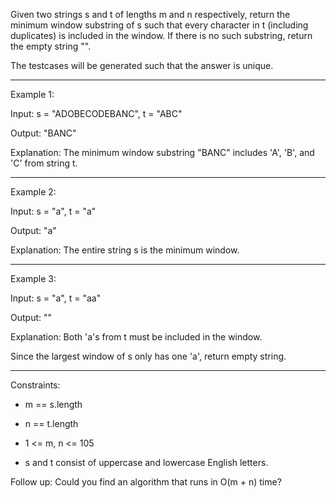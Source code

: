 Given two strings s and t of lengths m and n respectively, return the minimum window substring of s such that every character in t (including duplicates) is included in the window. If there is no such substring, return the empty string "".

The testcases will be generated such that the answer is unique.

 
---
Example 1:

Input: s = "ADOBECODEBANC", t = "ABC"

Output: "BANC"

Explanation: The minimum window substring "BANC" includes 'A', 'B', and 'C' from string t.

---
Example 2:

Input: s = "a", t = "a"

Output: "a"

Explanation: The entire string s is the minimum window.

---
Example 3:

Input: s = "a", t = "aa"

Output: ""

Explanation: Both 'a's from t must be included in the window.

Since the largest window of s only has one 'a', return empty string.
 
---
Constraints:

- m == s.length

- n == t.length

- 1 <= m, n <= 105

- s and t consist of uppercase and lowercase English letters.
 

Follow up: Could you find an algorithm that runs in O(m + n) time?
